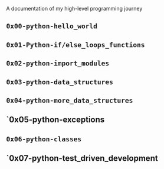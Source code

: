 A documentation of my high-level programming journey

## `0x00-python-hello_world`
## `0x01-Python-if/else_loops_functions`
## `0x02-python-import_modules`
## `0x03-python-data_structures`
## `0x04-python-more_data_structures`
## `0x05-python-exceptions
## `0x06-python-classes`
## `0x07-python-test_driven_development

